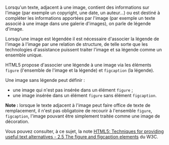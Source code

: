 Lorsqu'un texte, adjacent à une image, contient des informations sur l'image (par exemple un <span lang="en">copyright</span>, une date, un auteur...) ou est destiné à compléter les informations apportées par l'image (par exemple un texte associé à une image dans une galerie d'images), on parle de légende d'image.

Lorsqu'une image est légendée il est nécessaire d'associer la légende de l'image à l'image par une relation de structure, de telle sorte que les technologies d'assistance puissent traiter l'image et sa légende comme un ensemble unique.

HTML5 propose d'associer une légende à une image via les éléments `figure` (l'ensemble de l'image et la légende) et `figcaption` (la légende).

Une image sans légende peut définir :

*   une image qui n'est pas insérée dans un élément `figure` ;
*   une image insérée dans un élément `figure` sans élément `figcaption`.

**Note :** lorsque le texte adjacent à l'image peut faire office de texte de remplacement, il n'est pas obligatoire de recourir à l'ensemble `figure`, `figcaption`, l'image pouvant être simplement traitée comme une image de décoration.

Vous pouvez consulter, à ce sujet, la note [HTML5: Techniques for providing useful text alternatives - 2.5 The figure and figcaption elements](http://www.w3.org/TR/html-alt-techniques/#m6) du W3C.
